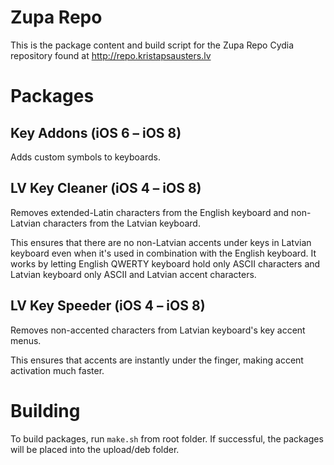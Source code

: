 # Zupa Repo

This is the package content and build script for the Zupa Repo Cydia repository found at http://repo.kristapsausters.lv

# Packages

## Key Addons (iOS 6 – iOS 8)

Adds custom symbols to keyboards.

## LV Key Cleaner (iOS 4 – iOS 8)

Removes extended-Latin characters from the English keyboard and non-Latvian characters from the Latvian keyboard.

This ensures that there are no non-Latvian accents under keys in Latvian keyboard even when it's used in combination with the English keyboard. It works by letting English QWERTY keyboard hold only ASCII characters and Latvian keyboard only ASCII and Latvian accent characters.

## LV Key Speeder (iOS 4 – iOS 8)

Removes non-accented characters from Latvian keyboard's key accent menus.

This ensures that accents are instantly under the finger, making accent activation much faster.

# Building

To build packages, run `make.sh` from root folder. If successful, the packages will be placed into the upload/deb folder.
